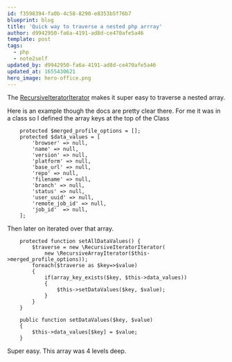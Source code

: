 ```yaml
---
id: f3598394-fa0b-4c58-8290-e8353b5f76b7
blueprint: blog
title: 'Quick way to traverse a nested php arrray'
author: d9942950-fa6a-4191-ad8d-ce470afe5a46
template: post
tags:
  - php
  - note2self
updated_by: d9942950-fa6a-4191-ad8d-ce470afe5a46
updated_at: 1655430621
hero_image: hero-office.png
---
```

The [RecursiveIteratorIterator](http://php.net/manual/en/class.recursiveiteratoriterator.php) makes it super easy to traverse a nested array.

Here is an example though the docs are pretty clear there. For me it was in a class so I defined the array keys at the top of the Class

~~~
    protected $merged_profile_options = [];
    protected $data_values = [
        'browser' => null,
        'name' => null,
        'version' => null,
        'platform' => null,
        'base_url' => null,
        'repo' => null,
        'filename' => null,
        'branch' => null,
        'status' => null,
        'user_uuid' => null,
        'remote_job_id' => null,
        'job_id'  => null,
    ];

~~~

Then later on iterated over that array.

~~~
    protected function setAllDataValues() {
        $traverse = new \RecursiveIteratorIterator(
            new \RecursiveArrayIterator($this->merged_profile_options));
        foreach($traverse as $key=>$value)
        {
            if(array_key_exists($key, $this->data_values))
            {
                $this->setDataValues($key, $value);
            }
        }
    }

    public function setDataValues($key, $value)
    {
        $this->data_values[$key] = $value;
    }
~~~

Super easy. This array was 4 levels deep.

